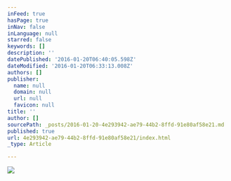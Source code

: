 ```yaml
---
inFeed: true
hasPage: true
inNav: false
inLanguage: null
starred: false
keywords: []
description: ''
datePublished: '2016-01-20T06:40:05.598Z'
dateModified: '2016-01-20T06:33:13.008Z'
authors: []
publisher:
  name: null
  domain: null
  url: null
  favicon: null
title: ''
author: []
sourcePath: _posts/2016-01-20-4e293942-ae79-44b2-8ffd-91e80af58e21.md
published: true
url: 4e293942-ae79-44b2-8ffd-91e80af58e21/index.html
_type: Article

---
```

![](https://the-grid-user-content.s3-us-west-2.amazonaws.com/91ebd4ba-87f5-4c15-8a5f-a92f63e7ae85.jpg)